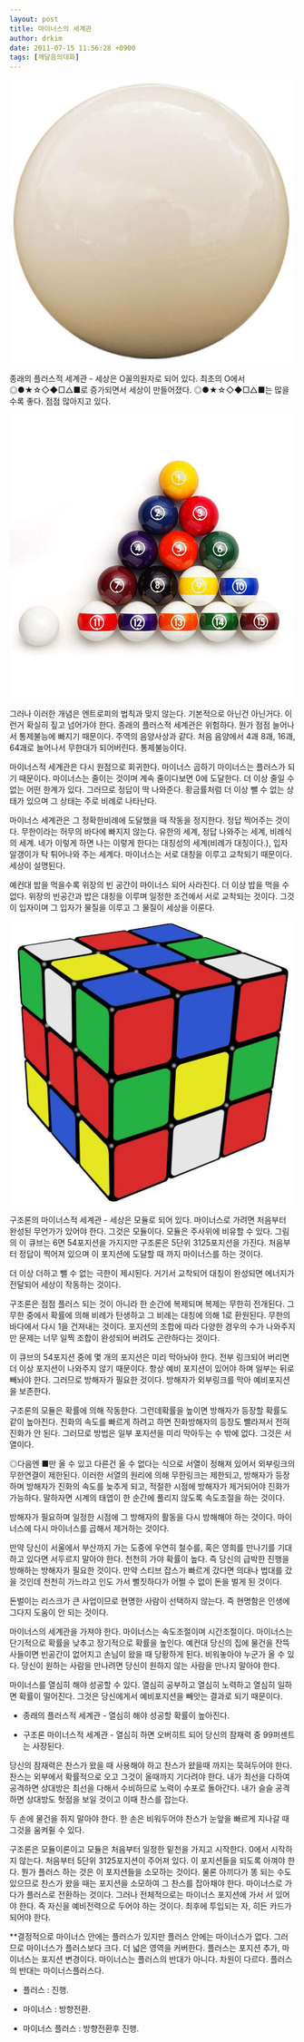 ```yaml
---
layout: post
title: 마이너스의 세계관
author: drkim
date: 2011-07-15 11:56:28 +0900
tags: [깨달음의대화]
---
```

 ![](/files/attach/images/198/177/182/24.JPG)



종래의 플러스적 세계관 - 세상은 O꼴의원자로 되어 있다. 최초의 O에서 ◎●★☆◇◆□△■로 증가되면서 세상이 만들어졌다. ◎●★☆◇◆□△■는 많을수록 좋다. 점점 많아지고 있다.





![](/files/attach/images/198/177/182/1.jpg)



그러나 이러한 개념은 엔트로피의 법칙과 맞지 않는다. 기본적으로 아닌건 아닌거다. 이런거 확실히 짚고 넘어가야 한다. 종래의 플러스적 세계관은 위험하다. 뭔가 점점 늘어나서 통제불능에 빠지기 때문이다. 주역의 음양사상과 같다. 처음 음양에서 4괘 8괘, 16괘, 64괘로 늘어나서 무한대가 되어버린다. 통제불능이다. 



마이너스적 세계관은 다시 원점으로 회귀한다. 마이너스 곱하기 마이너스는 플러스가 되기 때문이다. 마이너스는 줄이는 것이며 계속 줄이다보면 0에 도달한다. 더 이상 줄일 수 없는 어떤 한계가 있다. 그러므로 정답이 딱 나와준다. 황금률처럼 더 이상 뺄 수 없는 상태가 있으며 그 상태는 주로 비례로 나타난다. 



마이너스 세계관은 그 정확한비례에 도달했을 때 작동을 정지한다. 정답 찍어주는 것이다. 무한이라는 허무의 바다에 빠지지 않는다. 유한의 세계, 정답 나와주는 세계, 비례식의 세계. 네가 이렇게 하면 나는 이렇게 한다는 대칭성의 세계(비례가 대칭이다.), 입자 알갱이가 탁 튀어나와 주는 세계다. 마이너스는 서로 대칭을 이루고 교착되기 때문이다. 세상이 설명된다.



예컨대 밥을 먹을수록 위장의 빈 공간이 마이너스 되어 사라진다. 더 이상 밥을 먹을 수 없다. 위장의 빈공간과 밥은 대칭을 이루며 일정한 조건에서 서로 교착되는 것이다. 그것이 입자이며 그 입자가 물질을 이루고 그 물질이 세상을 이룬다.





![](/files/attach/images/198/177/182/0.JPG)



구조론의 마이너스적 세계관 - 세상은 모듈로 되어 있다. 마이너스로 가려면 처음부터 완성된 무언가가 있어야 한다. 그것은 모듈이다. 모듈은 주사위에 비유할 수 있다. 그림의 이 큐브는 6면 54포지션을 가지지만 구조론은 5단위 3125포지션을 가진다. 처음부터 정답이 찍어져 있으며 이 포지션에 도달할 때 까지 마이너스를 하는 것이다. 



더 이상 더하고 뺄 수 없는 극한이 제시된다. 거기서 교착되어 대칭이 완성되면 에너지가 전달되어 세상이 작동하는 것이다.



구조론은 점점 플러스 되는 것이 아니라 한 순간에 복제되며 복제는 무한히 전개된다. 그 무한 중에서 확률에 의해 비례가 탄생하고 그 비례는 대칭에 의해 1로 환원된다. 무한의 바다에서 다시 1을 건져내는 것이다. 포지션의 조합에 따라 다양한 경우의 수가 나와주지만 문제는 너무 일찍 조합이 완성되어 버려도 곤란하다는 것이다.



이 큐브의 54포지션 중에 몇 개의 포지션은 미리 막아놔야 한다. 전부 링크되어 버리면 더 이상 포지션이 나와주지 않기 때문이다. 항상 예비 포지션이 있어야 하며 일부는 뒤로 빼놔야 한다. 그러므로 방해자가 필요한 것이다. 방해자가 외부링크를 막아 예비포지션을 보존한다.



구조론의 모듈은 확률에 의해 작동한다. 그런데확률을 높이면 방해자가 등장할 확률도 같이 높아진다. 진화의 속도를 빠르게 하려고 하면 진화방해자의 등장도 빨라져서 전혀 진화가 안 된다. 그러므로 방법은 일부 포지션을 미리 막아두는 수 밖에 없다. 그것은 서열이다.



◎다음엔 ■만 올 수 있고 다른건 올 수 없다는 식으로 서열이 정해져 있어서 외부링크의 무한연결이 제한된다. 이러한 서열의 원리에 의해 무한링크는 제한되고, 방해자가 등장하며 방해자가 진화의 속도를 늦추게 되고, 적절한 시점에 방해자가 제거되어야 진화가 가능하다. 말하자면 시계의 태엽이 한 순간에 풀리지 않도록 속도조절을 하는 것이다. 



방해자가 필요하며 일정한 시점에 그 방해자의 활동을 다시 방해해야 하는 것이다. 마이너스에 다시 마이너스를 곱해서 제거하는 것이다. 



만약 당신이 서울에서 부산까지 가는 도중에 우연히 철수를, 혹은 영희를 만나기를 기대하고 있다면 서두르지 말아야 한다. 천천히 가야 확률이 높다. 즉 당신의 급박한 진행을 방해하는 방해자가 필요한 것이다. 만약 스티브 잡스가 빠르게 갔다면 의대나 법대를 갔을 것인데 천천히 가느라고 인도 가서 뻘짓하다가 어쩔 수 없이 돈을 벌게 된 것이다. 



돈벌이는 리스크가 큰 사업이므로 현명한 사람이 선택하지 않는다. 즉 현명함은 인생에 그다지 도움이 안 되는 것이다.



마이너스의 세계관을 가져야 한다. 마이너스는 속도조절이며 시간조절이다. 마이너스는 단기적으로 확률을 낮추고 장기적으로 확률을 높인다. 예컨대 당신의 집에 물건을 잔뜩 사들이면 빈공간이 없어지고 손님이 왔을 때 당황하게 된다. 비워놓아야 누군가 올 수 있다. 당신이 원하는 사람을 만나려면 당신이 원하지 않는 사람을 만나지 말아야 한다.



마이너스를 열심히 해야 성공할 수 있다. 열심히 공부하고 열심히 노력하고 열심히 일하면 확률이 떨어진다. 그것은 당신에게서 예비포지션을 빼앗는 결과로 되기 때문이다.



* 종래의 플러스적 세계관 - 열심히 해야 성공할 확률이 높아진다.

* 구조론 마이너스적 세계관 - 열심히 하면 오버히트 되어 당신의 잠재력 중 99퍼센트는 사장된다. 



당신의 잠재력은 찬스가 왔을 때 사용해야 하고 찬스가 왔을때 까지는 묵혀두어야 한다. 찬스는 외부에서 확률적으로 오고 그것이 올때까지 기다려야 한다. 내가 최선을 다하여 공격하면 상대방은 최선을 다해서 수비하므로 노력이 수포로 돌아간다. 내가 슬슬 공격하면 상대방도 헛점을 보일 것이고 이때 찬스를 잡는다.



두 손에 물건을 쥐지 말아야 한다. 한 손은 비워두어야 찬스가 눈앞을 빠르게 지나갈 때 그것을 움켜쥘 수 있다. 



구조론은 모듈이론이고 모듈은 처음부터 일정한 밑천을 가지고 시작한다. 0에서 시작하지 않는다. 처음부터 5단위 3125포지션이 주어져 있다. 이 포지션들을 되도록 아껴야 한다. 뭔가 플러스 하는 것은 이 포지션들을 소모하는 것이다. 물론 아끼다가 똥 되는 수도 있으므로 찬스가 왔을 때는 포지션을 소모하여 그 찬스를 잡아채야 한다. 마이너스로 가다가 플러스로 전환하는 것이다. 그러나 전체적으로는 마이너스 포지션에 가서 서 있어야 한다. 즉 자신을 예비전력으로 두어야 하는 것이다. 최후에 투입되는 자, 히든 카드가 되어야 한다. 





**결정적으로 마이너스 안에는 플러스가 있지만 플러스 안에는 마이너스가 없다. 그러므로 마이너스가 플러스보다 크다. 더 넓은 영역을 커버한다. 플러스는 포지션 추가, 마이너스는 포지션 변경이다. 마이너스는 플러스의 반대가 아니다. 차원이 다르다. 플러스의 반대는 마이너스플러스다. 



- 플러스 : 진행.

- 마이너스 : 방향전환.

- 마이너스 플러스 : 방향전환후 진행.